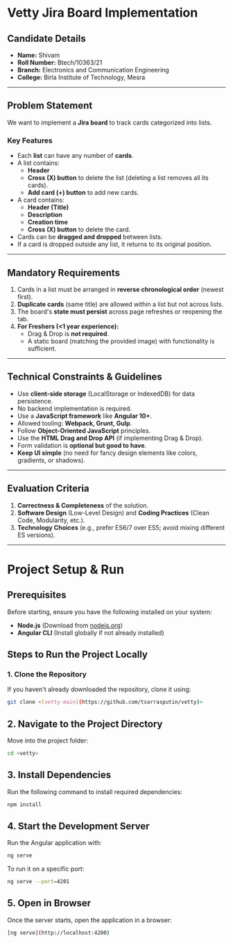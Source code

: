 # **Vetty Jira Board Implementation**

## **Candidate Details**
- **Name:** Shivam  
- **Roll Number:** Btech/10363/21  
- **Branch:** Electronics and Communication Engineering  
- **College:** Birla Institute of Technology, Mesra  

---

## **Problem Statement**
We want to implement a **Jira board** to track cards categorized into lists.  

### **Key Features**
- Each **list** can have any number of **cards**.  
- A list contains:  
  - **Header**  
  - **Cross (X) button** to delete the list (deleting a list removes all its cards).  
  - **Add card (+) button** to add new cards.  
- A card contains:  
  - **Header (Title)**  
  - **Description**  
  - **Creation time**  
  - **Cross (X) button** to delete the card.  
- Cards can be **dragged and dropped** between lists.  
- If a card is dropped outside any list, it returns to its original position.  

---

## **Mandatory Requirements**
1. Cards in a list must be arranged in **reverse chronological order** (newest first).  
2. **Duplicate cards** (same title) are allowed within a list but not across lists.  
3. The board's **state must persist** across page refreshes or reopening the tab.  
4. **For Freshers (<1 year experience):**  
   - Drag & Drop is **not required**.  
   - A static board (matching the provided image) with functionality is sufficient.  

---

## **Technical Constraints & Guidelines**
- Use **client-side storage** (LocalStorage or IndexedDB) for data persistence.  
- No backend implementation is required.  
- Use a **JavaScript framework** like **Angular 10+**.  
- Allowed tooling: **Webpack, Grunt, Gulp**.  
- Follow **Object-Oriented JavaScript** principles.  
- Use the **HTML Drag and Drop API** (if implementing Drag & Drop).  
- Form validation is **optional but good to have**.  
- **Keep UI simple** (no need for fancy design elements like colors, gradients, or shadows).  

---

## **Evaluation Criteria**
1. **Correctness & Completeness** of the solution.  
2. **Software Design** (Low-Level Design) and **Coding Practices** (Clean Code, Modularity, etc.).  
3. **Technology Choices** (e.g., prefer ES6/7 over ES5; avoid mixing different ES versions).  

---

# **Project Setup & Run**

## **Prerequisites**
Before starting, ensure you have the following installed on your system:
- **Node.js** (Download from [nodejs.org](https://nodejs.org/))  
- **Angular CLI** (Install globally if not already installed)  

## **Steps to Run the Project Locally**

### **1. Clone the Repository**
If you haven't already downloaded the repository, clone it using:

```sh
git clone <[vetty-main](https://github.com/tsarrasputin/vetty)>
```

## **2. Navigate to the Project Directory**
Move into the project folder:

```sh
cd <vetty>
```

## **3. Install Dependencies**
Run the following command to install required dependencies:

```sh
npm install
```

## **4. Start the Development Server**
Run the Angular application with:

```sh
ng serve
```
To run it on a specific port:

```sh
ng serve --port=4201
```
## **5. Open in Browser**
Once the server starts, open the application in a browser:

```sh
[ng serve](http://localhost:4200)
```



